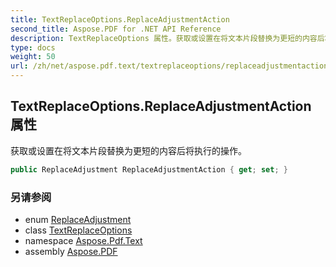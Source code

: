 ```yaml
---
title: TextReplaceOptions.ReplaceAdjustmentAction
second_title: Aspose.PDF for .NET API Reference
description: TextReplaceOptions 属性。获取或设置在将文本片段替换为更短的内容后将执行的操作
type: docs
weight: 50
url: /zh/net/aspose.pdf.text/textreplaceoptions/replaceadjustmentaction/
---
```

## TextReplaceOptions.ReplaceAdjustmentAction 属性

获取或设置在将文本片段替换为更短的内容后将执行的操作。

```csharp
public ReplaceAdjustment ReplaceAdjustmentAction { get; set; }
```

### 另请参阅

* enum [ReplaceAdjustment](../../textreplaceoptions.replaceadjustment/)
* class [TextReplaceOptions](../)
* namespace [Aspose.Pdf.Text](../../../aspose.pdf.text/)
* assembly [Aspose.PDF](../../../)